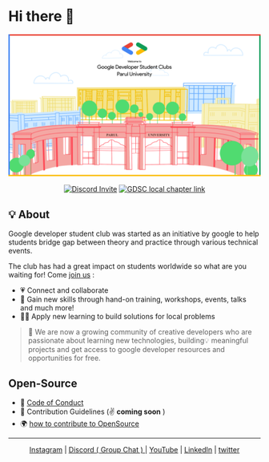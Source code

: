 # Hi there 👋

![GDSC_BANNER](https://raw.githubusercontent.com/GDSCParulUniversity/.github/main/profile/images/GDSC.png)

<div align="center">
<a target="_blank" href="https://discord.gg/Ar8H3RhqQ4"><img alt="Discord Invite" src="https://img.shields.io/discord/765517809672519700?label=Discord%20GDSC%20PU&logo=discord&logoColor=white&style=flat-square"></a>
<a target="_blank" href="https://gdsc.community.dev/parul-university-vadodara/"><img alt="GDSC local chapter link" src="https://img.shields.io/badge/GDSC%20chapter-check%20out%20%26%20join%20us-orange?style=flat-square"></a>
</div>

## 💡 About
Google developer student club was started as an initiative by google to help students bridge gap between theory and practice through various technical events.

The club has had a great impact on students worldwide so what are you waiting for!
Come [join us](https://gdsc.community.dev/parul-university-vadodara/) :
- 💗 Connect and collaborate
- 👥 Gain new skills through hand-on training, workshops, events, talks and much more!
- 🧑‍💻 Apply new learning to build solutions for local problems

> 🚀 We are now a growing community of creative developers who are passionate about learning new technologies, building💡 meaningful projects and get access to google developer resources and opportunities for free.

## Open-Source 
- 📘 [Code of Conduct](https://github.com/GDSCParulUniversity/.github/blob/main/CODE_OF_CONDUCT.md)
- 📙 Contribution Guidelines (✌️ **coming soon** )
- 🌍 [how to contribute to OpenSource](https://opensource.guide/)
<!-- - ⚙️ Current projects [for later] -->

<hr>

<p align="center">
    <a target="_blank" href="https://www.instagram.com/gdsc_pu/"><u>Instagram</u></a>
    | <a target="_blank" href="https://discord.gg/Ar8H3RhqQ4"><u>Discord ( Group Chat ) </u></a>
    | <a target="_blank" href="https://www.youtube.com/channel/UCyORBFDGPvUU0hPL2PRaxsg"> <u>YouTube</u></a>
    | <a target="_blank" href="https://www.linkedin.com/company/dscpu/"><u>LinkedIn</u></a>
    | <a target="_blank" href="https://twitter.com/gdsc_pu"><u>twitter</u></a>
</p>
